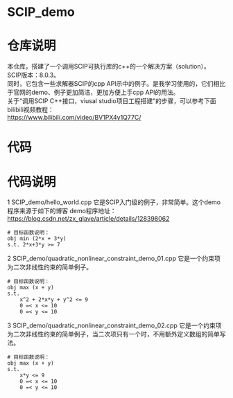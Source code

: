 # SCIP_demo

# 仓库说明

本仓库，搭建了一个调用SCIP可执行库的c++的一个解决方案（solution）。  
SCIP版本：8.0.3。  
同时，它包含一些求解器SCIP的cpp API示中的例子。是我学习使用的，它们相比于官网的demo、例子更加简洁，更加方便上手cpp API的用法。  
关于“调用SCIP C++接口，viusal studio项目工程搭建”的步骤，可以参考下面bilibili视频教程：  
https://www.bilibili.com/video/BV1PX4y1Q77C/  

# 代码

# 代码说明

1 SCIP_demo/hello_world.cpp
它是SCIP入门级的例子，非常简单。这个demo程序来源于如下的博客
demo程序地址：https://blog.csdn.net/zx_glave/article/details/128398062

```shell
# 目标函数说明：
obj min (2*x + 3*y)
s.t. 2*x+3*y >= 7
```

2 SCIP_demo/quadratic_nonlinear_constraint_demo_01.cpp
它是一个约束项为二次非线性约束的简单例子。

```shell
# 目标函数说明：
obj max (x + y)
s.t.
    x^2 + 2*x*y + y^2 <= 9
    0 =< x <= 10
    0 =< y <= 10
```

3 SCIP_demo/quadratic_nonlinear_constraint_demo_02.cpp
它是一个约束项为二次非线性约束的简单例子，当二次项只有一个时，不用额外定义数组的简单写法。

```shell
# 目标函数说明：
obj max (x + y)
s.t.
    x*y <= 9
    0 =< x <= 10
    0 =< y <= 10
```
